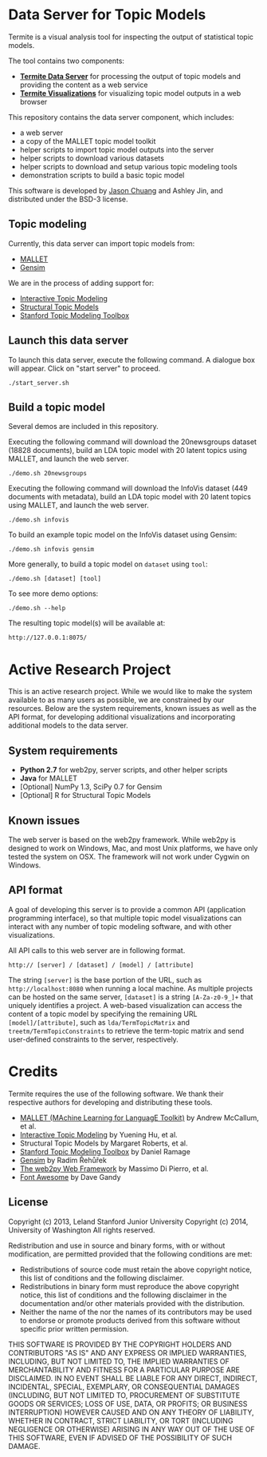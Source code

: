 Data Server for Topic Models
============================

Termite is a visual analysis tool for inspecting the output of statistical topic models.

The tool contains two components:
  * **[Termite Data Server](http://github.com/uwdata/termite-data-server)** for processing the output of topic models and providing the content as a web service
  * **[Termite Visualizations](http://github.com/uwdata/termite-visualizations)** for visualizing topic model outputs in a web browser

This repository contains the data server component, which includes:
  * a web server
  * a copy of the MALLET topic model toolkit
  * helper scripts to import topic model outputs into the server
  * helper scripts to download various datasets
  * helper scripts to download and setup various topic modeling tools
  * demonstration scripts to build a basic topic model

This software is developed by [Jason Chuang](http://jason.chuang.ca) and Ashley Jin, and distributed under the BSD-3 license.

Topic modeling
--------------

Currently, this data server can import topic models from:
  * [MALLET](http://mallet.cs.umass.edu)
  * [Gensim](http://radimrehurek.com/gensim/)

We are in the process of adding support for:
  * [Interactive Topic Modeling](http://github.com/uwdata/termite-treetm)
  * [Structural Topic Models](http://github.com/uwdata/termite-stm)
  * [Stanford Topic Modeling Toolbox](http://nlp.stanford.edu/downloads/tmt/tmt-0.4/)

Launch this data server
-----------------------

To launch this data server, execute the following command. A dialogue box will appear. Click on "start server" to proceed.

```
./start_server.sh
```

Build a topic model
-------------------

Several demos are included in this repository.

Executing the following command will download the 20newsgroups dataset (18828 documents), build an LDA topic model with 20 latent topics using MALLET, and launch the web server.

```
./demo.sh 20newsgroups
```

Executing the following command will download the InfoVis dataset (449 documents with metadata), build an LDA topic model with 20 latent topics using MALLET, and launch the web server.

```
./demo.sh infovis
```

To build an example topic model on the InfoVis dataset using Gensim:

```
./demo.sh infovis gensim
```

More generally, to build a topic model on `dataset` using `tool`:

```
./demo.sh [dataset] [tool]
```

To see more demo options:

```
./demo.sh --help
```

The resulting topic model(s) will be available at:

```
http://127.0.0.1:8075/
```

Active Research Project
=======================

This is an active research project. While we would like to make the system available to as many users as possible, we are constrained by our resources. Below are the system requirements, known issues as well as the API format, for developing additional visualizations and incorporating additional models to the data server.

System requirements
-------------------

  * **Python 2.7** for web2py, server scripts, and other helper scripts
  * **Java** for MALLET
  * [Optional] NumPy 1.3, SciPy 0.7 for Gensim
  * [Optional] R for Structural Topic Models

Known issues
------------

The web server is based on the web2py framework. While web2py is designed to work on Windows, Mac, and most Unix platforms, we have only tested the system on OSX. The framework will not work under Cygwin on Windows.

API format
----------

A goal of developing this server is to provide a common API (application programming interface), so that multiple topic model visualizations can interact with any number of topic modeling software, and with other visualizations.

All API calls to this web server are in following format.

```
http:// [server] / [dataset] / [model] / [attribute]
```

The string `[server]` is the base portion of the URL, such as `http://localhost:8080` when running a local machine.  As multiple projects can be hosted on the same server, `[dataset]` is a string `[A-Za-z0-9_]+` that uniquely identifies a project. A web-based visualization can access the content of a topic model by specifying the remaining URL `[model]/[attribute]`, such as `lda/TermTopicMatrix` and `treetm/TermTopicConstraints` to retrieve the term-topic matrix and send user-defined constraints to the server, respectively.

Credits
=======

Termite requires the use of the following software. We thank their respective authors for developing and distributing these tools.

  * [MALLET (MAchine Learning for LanguagE Toolkit)](http://mallet.cs.umass.edu) by Andrew McCallum, et al.
  * [Interactive Topic Modeling](http://www.cs.umd.edu/~ynhu) by Yuening Hu, et al.
  * Structural Topic Models by Margaret Roberts, et al.
  * [Stanford Topic Modeling Toolbox](http://nlp.stanford.edu/downloads/tmt/tmt-0.4) by Daniel Ramage
  * [Gensim](http://radimrehurek.com/gensim) by Radim Řehůřek
  * [The web2py Web Framework](http://web2py.com) by Massimo Di Pierro, et al.
  * [Font Awesome](http://fontawesome.io) by Dave Gandy  

License
-------

Copyright (c) 2013, Leland Stanford Junior University
Copyright (c) 2014, University of Washington
All rights reserved.

Redistribution and use in source and binary forms, with or without
modification, are permitted provided that the following conditions are met:
  * Redistributions of source code must retain the above copyright
    notice, this list of conditions and the following disclaimer.
  * Redistributions in binary form must reproduce the above copyright
    notice, this list of conditions and the following disclaimer in the
    documentation and/or other materials provided with the distribution.
  * Neither the name of the <organization> nor the
    names of its contributors may be used to endorse or promote products
    derived from this software without specific prior written permission.

THIS SOFTWARE IS PROVIDED BY THE COPYRIGHT HOLDERS AND CONTRIBUTORS "AS IS" AND
ANY EXPRESS OR IMPLIED WARRANTIES, INCLUDING, BUT NOT LIMITED TO, THE IMPLIED
WARRANTIES OF MERCHANTABILITY AND FITNESS FOR A PARTICULAR PURPOSE ARE
DISCLAIMED. IN NO EVENT SHALL <COPYRIGHT HOLDER> BE LIABLE FOR ANY
DIRECT, INDIRECT, INCIDENTAL, SPECIAL, EXEMPLARY, OR CONSEQUENTIAL DAMAGES
(INCLUDING, BUT NOT LIMITED TO, PROCUREMENT OF SUBSTITUTE GOODS OR SERVICES;
LOSS OF USE, DATA, OR PROFITS; OR BUSINESS INTERRUPTION) HOWEVER CAUSED AND
ON ANY THEORY OF LIABILITY, WHETHER IN CONTRACT, STRICT LIABILITY, OR TORT
(INCLUDING NEGLIGENCE OR OTHERWISE) ARISING IN ANY WAY OUT OF THE USE OF THIS
SOFTWARE, EVEN IF ADVISED OF THE POSSIBILITY OF SUCH DAMAGE.
